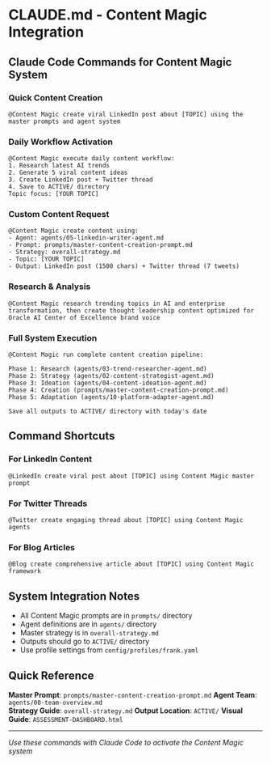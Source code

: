 # CLAUDE.md - Content Magic Integration

## Claude Code Commands for Content Magic System

### Quick Content Creation
```
@Content Magic create viral LinkedIn post about [TOPIC] using the master prompts and agent system
```

### Daily Workflow Activation
```
@Content Magic execute daily content workflow:
1. Research latest AI trends
2. Generate 5 viral content ideas 
3. Create LinkedIn post + Twitter thread
4. Save to ACTIVE/ directory
Topic focus: [YOUR TOPIC]
```

### Custom Content Request
```
@Content Magic create content using:
- Agent: agents/05-linkedin-writer-agent.md
- Prompt: prompts/master-content-creation-prompt.md
- Strategy: overall-strategy.md
- Topic: [YOUR TOPIC]
- Output: LinkedIn post (1500 chars) + Twitter thread (7 tweets)
```

### Research & Analysis
```
@Content Magic research trending topics in AI and enterprise transformation, then create thought leadership content optimized for Oracle AI Center of Excellence brand voice
```

### Full System Execution
```
@Content Magic run complete content creation pipeline:

Phase 1: Research (agents/03-trend-researcher-agent.md)
Phase 2: Strategy (agents/02-content-strategist-agent.md) 
Phase 3: Ideation (agents/04-content-ideation-agent.md)
Phase 4: Creation (prompts/master-content-creation-prompt.md)
Phase 5: Adaptation (agents/10-platform-adapter-agent.md)

Save all outputs to ACTIVE/ directory with today's date
```

## Command Shortcuts

### For LinkedIn Content
```
@LinkedIn create viral post about [TOPIC] using Content Magic master prompt
```

### For Twitter Threads
```
@Twitter create engaging thread about [TOPIC] using Content Magic agents
```

### For Blog Articles
```
@Blog create comprehensive article about [TOPIC] using Content Magic framework
```

## System Integration Notes

- All Content Magic prompts are in `prompts/` directory
- Agent definitions are in `agents/` directory  
- Master strategy is in `overall-strategy.md`
- Outputs should go to `ACTIVE/` directory
- Use profile settings from `config/profiles/frank.yaml`

## Quick Reference

**Master Prompt**: `prompts/master-content-creation-prompt.md`
**Agent Team**: `agents/00-team-overview.md`  
**Strategy Guide**: `overall-strategy.md`
**Output Location**: `ACTIVE/`
**Visual Guide**: `ASSESSMENT-DASHBOARD.html`

---
*Use these commands with Claude Code to activate the Content Magic system*